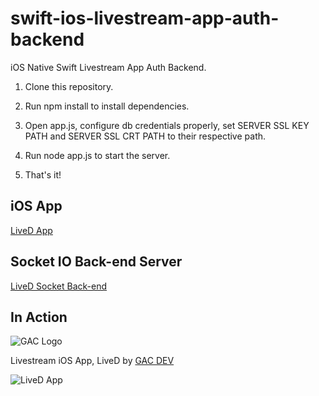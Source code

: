 # swift-ios-livestream-app-auth-backend
iOS Native Swift Livestream App Auth Backend.

1. Clone this repository.

2. Run npm install to install dependencies.

3. Open app.js, configure db credentials properly, set SERVER SSL KEY PATH and SERVER SSL CRT PATH to their respective path.

4. Run node app.js to start the server.

5. That's it!

## iOS App

[LiveD App](https://github.com/affkoul/swift-ios-livestream-app)

## Socket IO Back-end Server

[LiveD Socket Back-end](https://github.com/affkoul/swift-ios-livestream-app-socket-backend)

## In Action

![GAC Logo](https://geniusandcourage.com/favicon.ico)

Livestream iOS App, LiveD by [GAC DEV](https://geniusandcourage.com)

![LiveD App](https://geniusandcourage.com/iTunesArtwork@2x.png)
